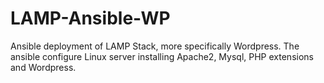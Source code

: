 # LAMP-Ansible-WP
Ansible deployment of LAMP Stack, more specifically Wordpress. The ansible configure Linux server installing Apache2, Mysql, PHP extensions and Wordpress. 
